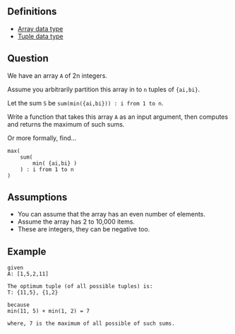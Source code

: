## Definitions

* [Array data type](array)
* [Tuple data type](tuple)

## Question

We have an array `A` of 2n integers.

Assume you arbitrarily partition this array in to `n` tuples of `{ai,bi}`.

Let the sum `S` be `sum(min({ai,bi})) : i from 1 to n`.

Write a function that takes this array `A` as an input argument, then computes and returns the maximum of such sums.

Or more formally, find… 

```text
max(
    sum(
        min( {ai,bi} )
    ) : i from 1 to n
)
```

## Assumptions

* You can assume that the array has an even number of elements.
* Assume the array has 2 to 10,000 items.
* These are integers, they can be negative too.

## Example

```text
given 
A: [1,5,2,11] 

The optimum tuple (of all possible tuples) is: 
T: {11,5}, {1,2} 

because
min(11, 5) + min(1, 2) = 7

where, 7 is the maximum of all possible of such sums.  
```

[Array]: https://en.wikipedia.org/wiki/Array "Array"
[Tuple]: https://en.wikipedia.org/wiki/Tuple "Tuple"